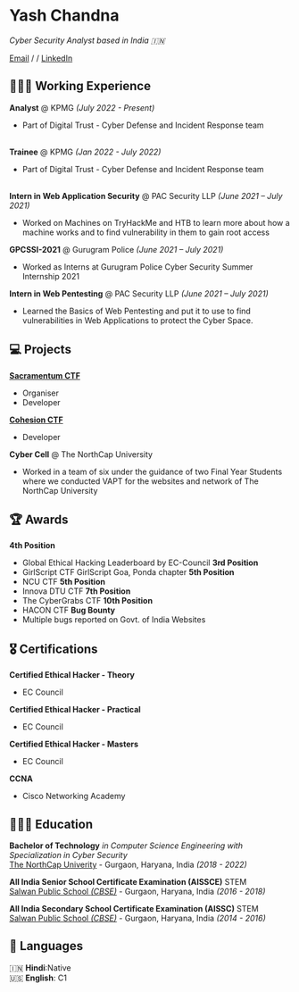 # Yash Chandna

_Cyber Security Analyst based in India 🇮🇳_ <br>

[Email](mailto:yashchandna@gmail.com) / / [LinkedIn](https://www.linkedin.com/in/yashchandna/) 

## 🧑🏻‍💻 Working Experience

**Analyst** @ KPMG _(July 2022 - Present)_ <br>
  - Part of Digital Trust - Cyber Defense and Incident Response team
<br><br>

**Trainee** @ KPMG _(Jan 2022 - July 2022)_ <br>
  - Part of Digital Trust - Cyber Defense and Incident Response team
<br><br>

**Intern in Web Application Security** @ PAC Security LLP _(June 2021 – July 2021)_
  - Worked on Machines on TryHackMe and HTB to learn more about how a machine works and to find vulnerability in them to gain root access

**GPCSSI-2021** @ Gurugram Police _(June 2021 – July 2021)_
  - Worked as Interns at Gurugram Police Cyber Security Summer Internship 2021

**Intern in Web Pentesting** @ PAC Security LLP _(June 2021 – July 2021)_
  - Learned the Basics of Web Pentesting and put it to use to find vulnerabilities in Web Applications to protect the Cyber Space.

## 💻 Projects

**[Sacramentum CTF](https://sacramentum.ncuindia.edu)**
  - Organiser
  - Developer

**[Cohesion CTF](https://ctftime.org/ctf/589/)**
  - Developer

**Cyber Cell** @ The NorthCap University
  - Worked in a team of six under the guidance of two Final Year Students where we conducted VAPT for the websites and network of The NorthCap University

## 🏆 Awards

**4th Position**
  - Global Ethical Hacking Leaderboard by EC-Council
**3rd Position**
  - GirlScript CTF GirlScript Goa, Ponda chapter
**5th Position**
  - NCU CTF
**5th Position**
  - Innova DTU CTF
**7th Position**
  - The CyberGrabs CTF
**10th Position**
  - HACON CTF
**Bug Bounty**
  - Multiple bugs reported on Govt. of India Websites

## 🎖️ Certifications

**Certified Ethical Hacker - Theory**
  - EC Council 

**Certified Ethical Hacker - Practical**
  - EC Council

**Certified Ethical Hacker - Masters**
  - EC Council

**CCNA**
  - Cisco Networking Academy

## 👩🏼‍🎓 Education

**Bachelor of Technology** _in Computer Science Engineering with Specialization in Cyber Security_<br>
[The NorthCap Univerity](https://www.ncuindia.edu/) - Gurgaon, Haryana, India _(2018 - 2022)_

**All India Senior School Certificate Examination (AISSCE)** STEM<br>
[Salwan Public School _(CBSE)_](https://salwangurgaon.com) - Gurgaon, Haryana, India _(2016 - 2018)_

**All India Secondary School Certificate Examination (AISSC)** STEM<br>
[Salwan Public School _(CBSE)_](https://salwangurgaon.com) - Gurgaon, Haryana, India _(2014 - 2016)_

## 💬 Languages

🇮🇳 **Hindi**:Native<br>
🇺🇸 **English**: C1
